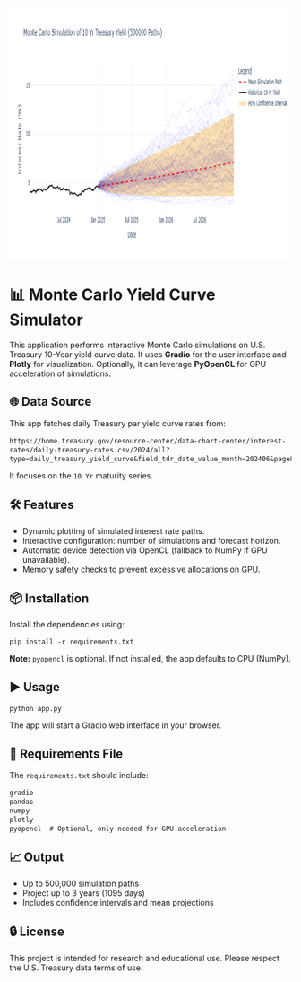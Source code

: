 <img src="https://github.com/dibend/monte_carlo_pyopencl_10_year_treasury_yield/blob/main/10y-treasury-yield.png?raw=true" width="1092" height="450">
<h1>📊 Monte Carlo Yield Curve Simulator</h1>

<p>This application performs interactive Monte Carlo simulations on U.S. Treasury 10-Year yield curve data. It uses <strong>Gradio</strong> for the user interface and <strong>Plotly</strong> for visualization. Optionally, it can leverage <strong>PyOpenCL</strong> for GPU acceleration of simulations.</p>

<h2>🌐 Data Source</h2>
<p>This app fetches daily Treasury par yield curve rates from:</p>
<pre><code>https://home.treasury.gov/resource-center/data-chart-center/interest-rates/daily-treasury-rates.csv/2024/all?type=daily_treasury_yield_curve&amp;field_tdr_date_value_month=202406&amp;page&amp;_format=csv</code></pre>
<p>It focuses on the <code>10 Yr</code> maturity series.</p>

<h2>🛠 Features</h2>
<ul>
  <li>Dynamic plotting of simulated interest rate paths.</li>
  <li>Interactive configuration: number of simulations and forecast horizon.</li>
  <li>Automatic device detection via OpenCL (fallback to NumPy if GPU unavailable).</li>
  <li>Memory safety checks to prevent excessive allocations on GPU.</li>
</ul>

<h2>📦 Installation</h2>
<p>Install the dependencies using:</p>
<pre><code>pip install -r requirements.txt</code></pre>

<p><strong>Note:</strong> <code>pyopencl</code> is optional. If not installed, the app defaults to CPU (NumPy).</p>

<h2>▶️ Usage</h2>
<pre><code>python app.py</code></pre>
<p>The app will start a Gradio web interface in your browser.</p>

<h2>🧪 Requirements File</h2>
<p>The <code>requirements.txt</code> should include:</p>
<pre><code>gradio
pandas
numpy
plotly
pyopencl  # Optional, only needed for GPU acceleration
</code></pre>

<h2>📈 Output</h2>
<ul>
  <li>Up to 500,000 simulation paths</li>
  <li>Project up to 3 years (1095 days)</li>
  <li>Includes confidence intervals and mean projections</li>
</ul>

<h2>🔒 License</h2>
<p>This project is intended for research and educational use. Please respect the U.S. Treasury data terms of use.</p>
